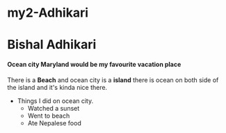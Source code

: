 # my2-Adhikari
# Bishal Adhikari
#### Ocean city Maryland would be my favourite vacation place

There is a **Beach** and ocean city is a **island** there is ocean on both side of the island and it's kinda nice there.

* Things I did on ocean city.
    * Watched a sunset
    * Went to beach
    * Ate Nepalese food
